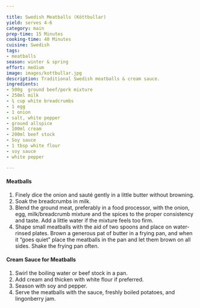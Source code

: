 ```yaml
---

title: Swedish Meatballs (Köttbullar)
yield: serves 4-6
category: main
prep-time: 15 Minutes
cooking-time: 40 Minutes
cuisine: Swedish
tags:
- meatballs
season: winter & spring
effort: medium
image: images/kottbullar.jpg
description: Traditional Swedish meatballs & cream sauce.
ingredients:
- 500g  ground beef/pork mixture
- 250ml milk
- ¾ cup white breadcrumbs
- 1 egg
- 1 onion
- salt, white pepper
- ground allspice
- 100ml cream
- 200ml beef stock
- Soy sauce
- 1 tbsp white flour
- soy sauce
- white pepper

---
```


#### Meatballs

1. Finely dice the onion and sauté gently in a little butter without browning.
2. Soak the breadcrumbs in milk.
3. Blend the ground meat, preferably in a food processor, with the onion, egg, milk/breadcrumb mixture and the spices to the proper consistency and taste. Add a little water if the mixture feels too firm.
4. Shape small meatballs with the aid of two spoons and place on water-rinsed plates. Brown a generous pat of butter in a frying pan, and when it “goes quiet” place the meatballs in the pan and let them brown on all sides. Shake the frying pan often.

#### Cream Sauce for Meatballs

1. Swirl the boiling water or beef stock in a pan.
2. Add cream and thicken with white flour if preferred.
3. Season with soy and pepper.
4. Serve the meatballs with the sauce, freshly boiled potatoes, and lingonberry jam.
